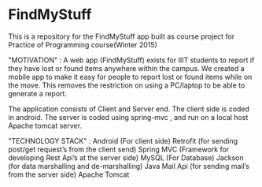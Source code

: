 # FindMyStuff
This is a repository for the FindMyStuff app built as course project for Practice of Programming course(Winter 2015)

"MOTIVATION" : 
A web app (FindMyStuff) exists for IIIT students to report if they have lost or found items anywhere within the campus. We  created a mobile  app to make it easy for people to report lost or found  items while on the move. This removes the restriction on using a PC/laptop to be able to generate a report.

The application consists of Client and Server end.
  The client side is coded in android.
  The server is coded using spring-mvc , and run on a local host Apache tomcat server.
  
"TECHNOLOGY STACK" :
  Android (For client side)
  Retrofit (for sending post/get request’s from the client send)
  Spring MVC (Framework for developing Rest Api’s at the server side)
  MySQL (For Database)
  Jackson (for data marshalling and de-marshalling)
  Java Mail Api (for sending mail’s from the server side)
  Apache Tomcat 
